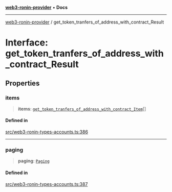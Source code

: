 [**web3-ronin-provider**](../README.md) • **Docs**

***

[web3-ronin-provider](../globals.md) / get\_token\_tranfers\_of\_address\_with\_contract\_Result

# Interface: get\_token\_tranfers\_of\_address\_with\_contract\_Result

## Properties

### items

> **items**: [`get_token_tranfers_of_address_with_contract_Item`](get_token_tranfers_of_address_with_contract_Item.md)[]

#### Defined in

[src/web3-ronin-types-accounts.ts:386](https://github.com/chuacw/web3-ronin-provider/blob/a0101c455e71e221c1f508afff12749e77bf1fd8/src/web3-ronin-types-accounts.ts#L386)

***

### paging

> **paging**: [`Paging`](Paging.md)

#### Defined in

[src/web3-ronin-types-accounts.ts:387](https://github.com/chuacw/web3-ronin-provider/blob/a0101c455e71e221c1f508afff12749e77bf1fd8/src/web3-ronin-types-accounts.ts#L387)
